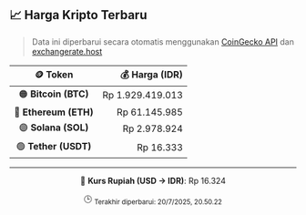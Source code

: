 

<!-- HARGA_KRIPTO -->
## 📈 Harga Kripto Terbaru

> Data ini diperbarui secara otomatis menggunakan [CoinGecko API](https://www.coingecko.com/) dan [exchangerate.host](https://exchangerate.host/)

<div align="center">

| 🪙 Token | 💰 Harga (IDR) |
|:------:|---------------:|
| 🟠 **Bitcoin (BTC)**   | Rp 1.929.419.013 |
| 🔵 **Ethereum (ETH)**  | Rp 61.145.985 |
| 🟣 **Solana (SOL)**    | Rp 2.978.924 |
| 🟢 **Tether (USDT)**   | Rp 16.333 |

---

💱 **Kurs Rupiah (USD → IDR)**: Rp 16.324

🕒 <sub>Terakhir diperbarui: 20/7/2025, 20.50.22</sub>

</div>
<!-- /HARGA_KRIPTO -->